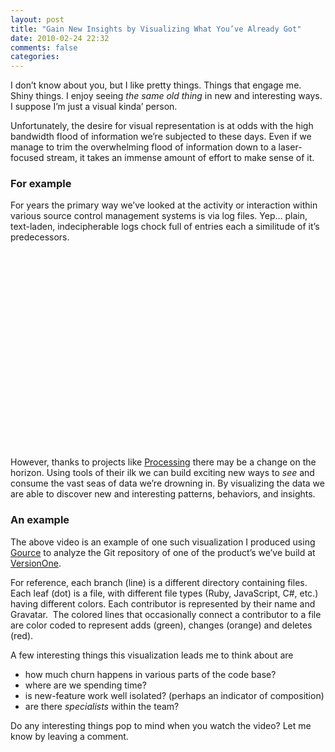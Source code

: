 ```yaml
---
layout: post
title: "Gain New Insights by Visualizing What You’ve Already Got"
date: 2010-02-24 22:32
comments: false
categories:
---
```


I don’t know about you, but I like pretty things. Things that engage me. Shiny things. I enjoy seeing <em>the same old thing</em> in new and interesting ways. I suppose I’m just a visual kinda’ person.

Unfortunately, the desire for visual representation is at odds with the high bandwidth flood of information we’re subjected to these days. Even if we manage to trim the overwhelming flood of information down to a laser-focused stream, it takes an immense amount of effort to make sense of it.

<h3>For example</h3>

For years the primary way we’ve looked at the activity or interaction within various source control management systems is via log files. Yep… plain, text-laden, indecipherable logs chock full of entries each a similitude of it’s predecessors.

<object width="560" height="315"><param name="movie" value="https://www.youtube.com/v/S_mMKXFaLaE?version=3&amp;hl=en_US&amp;rel=0"></param><param name="allowFullScreen" value="true"></param><param name="allowscriptaccess" value="always"></param><embed src="https://www.youtube.com/v/S_mMKXFaLaE?version=3&amp;hl=en_US&amp;rel=0" type="application/x-shockwave-flash" width="560" height="315" allowscriptaccess="always" allowfullscreen="true"></embed></object>

<!-- more -->

However, thanks to projects like <a title="Processing" href="http://processing.org/" rel="external">Processing</a> there may be a change on the horizon. Using tools of their ilk we can build exciting new ways to <em>see</em> and consume the vast seas of data we’re drowning in. By visualizing the data we are able to discover new and interesting patterns, behaviors, and insights.

<h3>An example</h3>

The above video is an example of one such visualization I produced using <a title="Gource - software version control visualization" href="http://code.google.com/p/gource/" rel="external">Gource</a> to analyze the Git repository of one of the product’s we’ve build at <a title="VersionOne: Simplifying Software Delivery" href="http://versionone.com/" rel="external">VersionOne</a>.

For reference, each branch (line) is a different directory containing files. Each leaf (dot) is a file, with different file types (Ruby, JavaScript, C#, etc.) having different colors. Each contributor is represented by their name and Gravatar.  The colored lines that occasionally connect a contributor to a file are color coded to represent adds (green), changes (orange) and deletes (red).

A few interesting things this visualization leads me to think about are

- how much churn happens in various parts of the code base?
- where are we spending time?
- is new-feature work well isolated? (perhaps an indicator of composition)
- are there <em>specialists</em> within the team?

Do any interesting things pop to mind when you watch the video? Let me know by leaving a comment.
